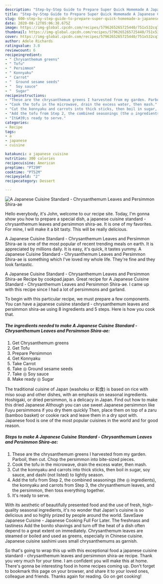 ```yaml
---
description: "Step-by-Step Guide to Prepare Super Quick Homemade A Japanese Cuisine Standard - Chrysanthemum Leaves and Persimmon Shira-ae"
title: "Step-by-Step Guide to Prepare Super Quick Homemade A Japanese Cuisine Standard - Chrysanthemum Leaves and Persimmon Shira-ae"
slug: 600-step-by-step-guide-to-prepare-super-quick-homemade-a-japanese-cuisine-standard-chrysanthemum-leaves-and-persimmon-shira-ae
date: 2020-08-12T05:06:38.675Z
image: https://img-global.cpcdn.com/recipes/5796265265725440/751x532cq70/a-japanese-cuisine-standard-chrysanthemum-leaves-and-persimmon-shira-ae-recipe-main-photo.jpg
thumbnail: https://img-global.cpcdn.com/recipes/5796265265725440/751x532cq70/a-japanese-cuisine-standard-chrysanthemum-leaves-and-persimmon-shira-ae-recipe-main-photo.jpg
cover: https://img-global.cpcdn.com/recipes/5796265265725440/751x532cq70/a-japanese-cuisine-standard-chrysanthemum-leaves-and-persimmon-shira-ae-recipe-main-photo.jpg
author: Adele Richards
ratingvalue: 3.8
reviewcount: 6
recipeingredient:
- " Chrysanthemum greens"
- " Tofu"
- " Persimmon"
- " Konnyaku"
- " Carrot"
- "  Ground sesame seeds"
- "  Soy sauce"
- "  Sugar"
recipeinstructions:
- "These are the chrysanthemum greens I harvested from my garden. Parboil, then cut. Chop the persimmon into bite-sized pieces."
- "Cook the tofu in the microwave, drain the excess water, then mash."
- "Cut the konnyaku and carrots into thick sticks, then boil in sugar, soy sauce, and dashi (not listed) to lightly season."
- "Add the tofu from Step 2, the combined seasonings (the ◎ ingredients), the konnyaku and carrots from Step 3, the chrysanthemum leaves, and the persimmon, then toss everything together."
- "It&#39;s ready to serve."
categories:
- Recipe
tags:
- a
- japanese
- cuisine

katakunci: a japanese cuisine 
nutrition: 300 calories
recipecuisine: American
preptime: "PT29M"
cooktime: "PT52M"
recipeyield: "2"
recipecategory: Dessert

---
```



![A Japanese Cuisine Standard - Chrysanthemum Leaves and Persimmon Shira-ae](https://img-global.cpcdn.com/recipes/5796265265725440/751x532cq70/a-japanese-cuisine-standard-chrysanthemum-leaves-and-persimmon-shira-ae-recipe-main-photo.jpg)

Hello everybody, it's John, welcome to our recipe site. Today, I'm gonna show you how to prepare a special dish, a japanese cuisine standard - chrysanthemum leaves and persimmon shira-ae. It is one of my favorites. For mine, I will make it a bit tasty. This will be really delicious.

A Japanese Cuisine Standard - Chrysanthemum Leaves and Persimmon Shira-ae is one of the most popular of recent trending meals on earth. It is appreciated by millions daily. It is easy, it's quick, it tastes yummy. A Japanese Cuisine Standard - Chrysanthemum Leaves and Persimmon Shira-ae is something which I've loved my whole life. They're fine and they look fantastic.

A Japanese Cuisine Standard - Chrysanthemum Leaves and Persimmon Shira-ae Recipe by cookpad.japan. Great recipe for A Japanese Cuisine Standard - Chrysanthemum Leaves and Persimmon Shira-ae. I came up with this recipe since I had a lot of persimmons and garland.


To begin with this particular recipe, we must prepare a few components. You can have a japanese cuisine standard - chrysanthemum leaves and persimmon shira-ae using 8 ingredients and 5 steps. Here is how you cook that.

<!--inarticleads1-->

##### The ingredients needed to make A Japanese Cuisine Standard - Chrysanthemum Leaves and Persimmon Shira-ae:

1. Get  Chrysanthemum greens
1. Get  Tofu
1. Prepare  Persimmon
1. Get  Konnyaku
1. Take  Carrot
1. Take  ◎ Ground sesame seeds
1. Take  ◎ Soy sauce
1. Make ready  ◎ Sugar


The traditional cuisine of Japan (washoku or 和食) is based on rice with miso soup and other dishes, with an emphasis on seasonal ingredients. Hoshigaki, or dried persimmon, is a delicacy in Japan. Find out how to make this dried Japanese Although you can use sweet Japanese persimmon like Fuyu persimmons if you dry them quickly Then, place them on top of a zaru (bamboo basket) or cookie rack and leave them in a dry spot with. Japanese food is one of the most popular cuisines in the world and for good reason. 

<!--inarticleads2-->

##### Steps to make A Japanese Cuisine Standard - Chrysanthemum Leaves and Persimmon Shira-ae:

1. These are the chrysanthemum greens I harvested from my garden. Parboil, then cut. Chop the persimmon into bite-sized pieces.
1. Cook the tofu in the microwave, drain the excess water, then mash.
1. Cut the konnyaku and carrots into thick sticks, then boil in sugar, soy sauce, and dashi (not listed) to lightly season.
1. Add the tofu from Step 2, the combined seasonings (the ◎ ingredients), the konnyaku and carrots from Step 3, the chrysanthemum leaves, and the persimmon, then toss everything together.
1. It&#39;s ready to serve.


With its aesthetic of beautifully presented food and the use of fresh, high-quality seasonal ingredients, it&#39;s no wonder that Japan&#39;s cuisine is so delicious and so highly prized by people around the world. SaveSave Japanese Cuisine - Japanese Cooking Full For Later. The freshnass and tastiness Add the bonito shavings and turn off the heat of a dish often depend to a great extent on immediately. Chrysanthemum leaves are steamed or boiled and used as greens, especially in Chinese cuisine. Japanese cuisine sashimi uses small chrysanthemums as garnish. 

So that's going to wrap this up with this exceptional food a japanese cuisine standard - chrysanthemum leaves and persimmon shira-ae recipe. Thank you very much for your time. I am confident you will make this at home. There's gonna be interesting food in home recipes coming up. Don't forget to bookmark this page on your browser, and share it to your loved ones, colleague and friends. Thanks again for reading. Go on get cooking!
